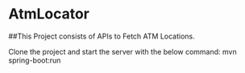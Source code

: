 # AtmLocator

##This Project consists of APIs to Fetch ATM Locations.

Clone the project and start the server with the below command:
mvn spring-boot:run
